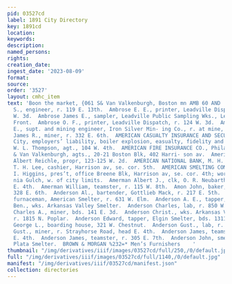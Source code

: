 ```yaml
---
pid: 03527cd
label: 1891 City Directory
key: 1891cd
location: 
keywords: 
description: 
named_persons: 
rights: 
creation_date: 
ingest_date: '2023-08-09'
format: 
source: 
order: '3527'
layout: cmhc_item
text: 'Boon the market, {061 S& Van Valkenburgh, Boston mn AMB 60 AND  Amberson William
  S., engineer, r. 119 E. 13th.  Ambrose E. E., printer, Leadville Dispatch, r. 124
  W. 3d.  Ambrose James E., sampler, Leadville Public Sampling Wks., Leiter av, cor
  Front.  Ambrose O. F., printer, Leadville Dispatch, r. 124 W. 3d.  Ambrosius Carl
  E., supt. and mining engineer, Iron Silver Min- ing Co., r. at mine, Iron Hill.  Amburn
  James R., miner, r. 332 E. 6th.  AMERICAN CASUALTY INSURANCE AND SECURITY CO, Baltimore
  City, employers’ liability, boiler explosion, easualty, fidelity and gen’l accident;
  W. L. Thompson, agt., 104 W. 4th.  AMERICAN FIRE INSURANCE CO., Philadelphia, Steel
  & Van Valkenburgh, agts., 20-21 Boston Blk, 402 Harri- son av.  American House,
  Albert Reichle, propr, 123-125 W. 2d.  AMERICAN NATIONAL BANK, M. H. Williams, pres’t;
  T. H. Lee, cashier, Harrison av, se. cor. 5th.  AMERICAN SMELTING COMPANY, Henry
  I. Higgins, pres’t, office Breene Blk, Harrison av, se. cor. 4th; works, Califor-
  nia Gulch, w. of city limits.  Amerman Albert J., clk, O. R. Neubarth, r. rear 3334
  E. 4th.  Amerman William, teamster, r. 115 W. 8th.  Amon John, baker, J. J. Winter,
  328 E. 6th.  Anderson Al., bartender, Gottlieb Mack, r. 217 E. 5th.  Anderson Andrew,
  furnaceman, American Smelter, r. 631 W. Elm.  Anderson A. E., tapper, American Smelter.  Anderson
  Ben., wks. Arkansas Valley Smelter.  Anderson Charles, lab, r. 850 W. Chestnut.  Anderson
  Charles A., miner, bds. 141 E. 3d.  Anderson Christ., wks. Arkansas Valley Smelter,
  r. 1815 N. Poplar.  Anderson Edward, tapper, Elgin Smelter, bds. 1311 N. Poplar.  Anderson
  George L., boarding house, 321 W. Chestnut.  Anderson Gust., lab, r. 850 W. Chestnut.  Anderson
  Gust., miner, r. Strayhorse Road, head E. 4th.  Anderson James, teamster, r. 622
  E. 4th.  Anderson James, teamster, r. 305 E. 7th.  Anderson John, smelter, r. La
  Plata Smelter.  BROWN & MORGAN %232=* Men’s Furnishers    '
thumbnail: "/img/derivatives/iiif/images/03527cd/full/250,/0/default.jpg"
full: "/img/derivatives/iiif/images/03527cd/full/1140,/0/default.jpg"
manifest: "/img/derivatives/iiif/03527cd/manifest.json"
collection: directories
---
```

